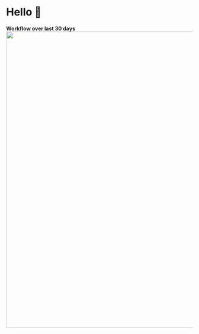 # Hello :wave:
**Workflow over last 30 days**
<img src="https://wakatime.com/share/@bd064375-0f69-49f0-82b8-37a787092fc2/ded7bf3a-b063-4e71-870a-52965c0502ad.svg" width="800px"/>
